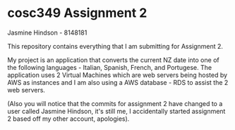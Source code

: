 # cosc349 Assignment 2
Jasmine Hindson - 8148181

This repository contains everything that I am submitting for Assignment 2.

My project is an application that converts the current NZ date into one of the following languages - Italian, Spanish, French, and Portugese. The application uses 2 Virtual Machines which are web servers being hosted by AWS as instances and I am also using a AWS database - RDS to assist the 2 web servers.

(Also you will notice that the commits for assignment 2 have changed to a user called Jasmine Hindson, it's still me, I accidentally started assignment 2 based off my other account, apologies).
